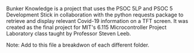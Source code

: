 Bunker Knowledge is a project that uses the PSOC 5LP and PSOC 5 Development Stick in collaboration with the python requests package to retrieve and display relevant Covid-19 information on a TFT screen. It was created as the final project for MIT's 6.115 Microcontroller Project Laboratory class taught by Professor Steven Leeb.

Note: Add to this file a breakdwon of each different folder.